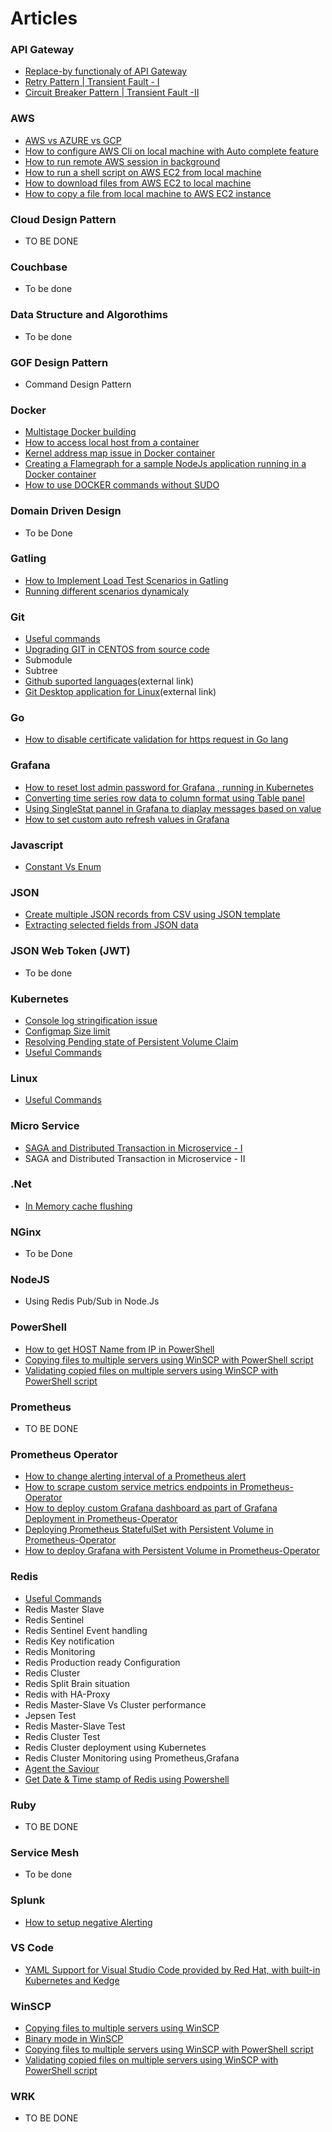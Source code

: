 # Articles

### API Gateway  
* [Replace-by functionaly of API Gateway](ApiGateway/Art-1/apigateway_replaceby_functionality.md)
* [Retry Pattern | Transient Fault - I](ApiGateway/Art-2/TransientFault-I.md)
* [Circuit Breaker Pattern | Transient Fault -II](ApiGateway/Art-3/TransientFault-II.md)

### AWS
* [AWS vs AZURE vs GCP](AWS/Art-1/aws_azure_gcp.md)
* [How to configure AWS Cli on local machine with Auto complete feature](AWS/Art-2/local_awscli_configure.md)
* [How to run remote AWS session in background](AWS/Art-3/remote_aws_session_background.md)
* [How to run a shell script on AWS EC2 from local machine](AWS/Art-4/run_shellscript_aws_ec2_local.md)
* [How to download files from AWS EC2 to local machine](AWS/Art-5/download_from_aws_ec2_local.md)
* [How to copy a file from local machine to AWS EC2 instance ](AWS/Art-6/copy_file_local_to_ec2.md)

### Cloud Design Pattern
* TO BE DONE

### Couchbase
* To be done

### Data Structure and Algorothims
* To be done

### GOF Design Pattern
* Command Design Pattern

### Docker
* [Multistage Docker building](Docker/Art-1/multi_stage_build.md)
* [How to access local host from a container](Docker/Art-2/access_localhost.md)
* [Kernel address map issue in Docker container](Docker/Art-3/kernel_addressmap_error.md)
* [Creating a Flamegraph for a sample NodeJs application running in a Docker container](Docker/Art-4/flamegraph_docker_nodeapp.md)
* [How to use DOCKER commands without SUDO](Docker/Art-5/use_docker_without_sudo.md)

### Domain Driven Design  
* To be Done

### Gatling
* [How to Implement Load Test Scenarios in Gatling](Gatling/Art-2/howto_loadtest.md)
* [Running different scenarios dynamicaly](Gatling/Art-1/dynamic_scenarios.md)

### Git
* [Useful commands](Git/Art-1/useful_commands.md)
* [Upgrading GIT in CENTOS from source code](Git/Art-2/upgrade_git_in_centos.md)
* Submodule
* Subtree
* [Github suported languages](https://github.com/github/linguist/blob/master/lib/linguist/languages.yml)(external link)
* [Git Desktop application for Linux](https://github.com/shiftkey/desktop/releases)(external link)

### Go
* [How to disable certificate validation for https request in Go lang](Go/Art-1/disable_https_cert_validation.md)

### Grafana
* [How to reset lost admin password for Grafana , running in Kubernetes](Grafana/Art-1/reset_admin_pwd.md)
* [Converting time series row data to column format using Table panel](Grafana/Art-2/timeseries_row_to_column.md)
* [Using SingleStat pannel in Grafana to diaplay messages based on value](Grafana/Art-3/singlestat_panel.md)
* [How to set custom auto refresh values in Grafana](Grafana/Art-4/auto_refresh_grafana.md)

### Javascript
* [Constant Vs Enum](JavaScript/Art-1/const_vs_enum.md)

### JSON
* [Create multiple JSON records from CSV using JSON template](JSON/Art-1/json_record_from_csv.md)
* [Extracting selected fields from JSON data](JSON/Art-2/extract_field_from_json.md)

### JSON Web Token (JWT)
* To be done

### Kubernetes
* [Console log stringification issue](Kubernetes/Art-1/console_log_strigification_issue.md)
* [Configmap Size limit](Kubernetes/Art-2/configmap_size_limit.md)
* [Resolving Pending state of Persistent Volume Claim](Kubernetes/Art-3/pending_state_pvc.md)
* [Useful Commands](Kubernetes/Art-4/useful_commands.md)


### Linux
* [Useful Commands](Linux/Art-1/useful_commands.md)

### Micro Service
* [SAGA and Distributed Transaction in Microservice - I](Microservice/Art-1/saga_pattern1.md)
* SAGA and Distributed Transaction in Microservice - II

### .Net
* [In Memory cache flushing](DotNet/Art-1/inmemory_cache_flushing.md)

### NGinx
* To be Done

### NodeJS
* Using Redis Pub/Sub in Node.Js

### PowerShell
* [How to get HOST Name from IP in PowerShell](PowerShell/Art-1/hostname_from_ip.md)
* [Copying files to multiple servers using WinSCP with PowerShell script](PowerShell/Art-2/copyfile_to_multiple_server.md)
* [Validating copied files on multiple servers using WinSCP with PowerShell script](PowerShell/Art-3/validate_copiedfile_to_multiple_server.md)

### Prometheus 
* TO BE DONE

### Prometheus Operator
* [How to change alerting interval of a Prometheus alert](PrometheusOperator/Art-1/change_alert_interval.md)
* [How to scrape custom service metrics endpoints in Prometheus-Operator](PrometheusOperator/Art-2/scrape_custom_endpoint.md)
* [How to deploy custom Grafana dashboard as part of Grafana Deployment in Prometheus-Operator](PrometheusOperator/Art-3/deploy_custom_grafana_dashboard.md)
* [Deploying Prometheus StatefulSet with Persistent Volume in Prometheus-Operator](PrometheusOperator/Art-4/deploy_pss_with_pv.md)
* [How to deploy Grafana with Persistent Volume in Prometheus-Operator](PrometheusOperator/Art-5/deploy_grafana_with_pv.md)

### Redis
* [Useful Commands](Redis/Art-3/useful_commands.md)
* Redis Master Slave
* Redis Sentinel 
* Redis Sentinel Event handling
* Redis Key notification
* Redis Monitoring
* Redis Production ready Configuration
* Redis Cluster
* Redis Split Brain situation
* Redis with HA-Proxy
* Redis Master-Slave Vs Cluster performance
* Jepsen Test
* Redis Master-Slave Test
* Redis Cluster Test
* Redis Cluster deployment using Kubernetes
* Redis Cluster Monitoring using Prometheus,Grafana
* [Agent the Saviour](Redis/Art-1/Agent_the_Saviour.md)
* [Get Date & Time stamp of Redis using Powershell](Redis/Art-2/redis_datetime_powershell.md)


### Ruby
* TO BE DONE

### Service Mesh
* To be done

### Splunk
* [How to setup negative Alerting](Splunk/Art-1/negative_alerting.md)

### VS Code
* [YAML Support for Visual Studio Code provided by Red Hat, with built-in Kubernetes and Kedge](VSCode/Art-1/yaml_support.md)

### WinSCP
* [Copying files to multiple servers using WinSCP](WinSCP/Art-1/copy_file_multiple_server.md)
* [Binary mode in WinSCP](WinSCP/Art-2/binary_mode.md)
* [Copying files to multiple servers using WinSCP with PowerShell script](PowerShell/Art-2/copyfile_to_multiple_server.md)
* [Validating copied files on multiple servers using WinSCP with PowerShell script](PowerShell/Art-3/validate_copiedfile_to_multiple_server.md)

### WRK
* TO BE DONE
